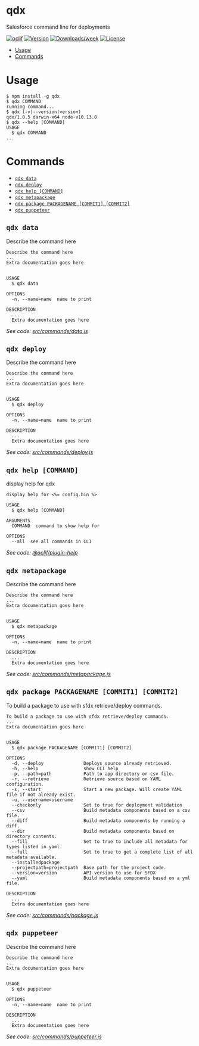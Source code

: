 qdx
===

Salesforce command line for deployments

[![oclif](https://img.shields.io/badge/cli-oclif-brightgreen.svg)](https://oclif.io)
[![Version](https://img.shields.io/npm/v/qdx.svg)](https://npmjs.org/package/qdx)
[![Downloads/week](https://img.shields.io/npm/dw/qdx.svg)](https://npmjs.org/package/qdx)
[![License](https://img.shields.io/npm/l/qdx.svg)](https://github.com/qislam/qdx/blob/master/package.json)

<!-- toc -->
* [Usage](#usage)
* [Commands](#commands)
<!-- tocstop -->
# Usage
<!-- usage -->
```sh-session
$ npm install -g qdx
$ qdx COMMAND
running command...
$ qdx (-v|--version|version)
qdx/1.0.5 darwin-x64 node-v10.13.0
$ qdx --help [COMMAND]
USAGE
  $ qdx COMMAND
...
```
<!-- usagestop -->
# Commands
<!-- commands -->
* [`qdx data`](#qdx-data)
* [`qdx deploy`](#qdx-deploy)
* [`qdx help [COMMAND]`](#qdx-help-command)
* [`qdx metapackage`](#qdx-metapackage)
* [`qdx package PACKAGENAME [COMMIT1] [COMMIT2]`](#qdx-package-packagename-commit1-commit2)
* [`qdx puppeteer`](#qdx-puppeteer)

## `qdx data`

Describe the command here

```
Describe the command here
...
Extra documentation goes here


USAGE
  $ qdx data

OPTIONS
  -n, --name=name  name to print

DESCRIPTION
  ...
  Extra documentation goes here
```

_See code: [src/commands/data.js](https://github.com/qislam/qdx/blob/v1.0.5/src/commands/data.js)_

## `qdx deploy`

Describe the command here

```
Describe the command here
...
Extra documentation goes here


USAGE
  $ qdx deploy

OPTIONS
  -n, --name=name  name to print

DESCRIPTION
  ...
  Extra documentation goes here
```

_See code: [src/commands/deploy.js](https://github.com/qislam/qdx/blob/v1.0.5/src/commands/deploy.js)_

## `qdx help [COMMAND]`

display help for qdx

```
display help for <%= config.bin %>

USAGE
  $ qdx help [COMMAND]

ARGUMENTS
  COMMAND  command to show help for

OPTIONS
  --all  see all commands in CLI
```

_See code: [@oclif/plugin-help](https://github.com/oclif/plugin-help/blob/v2.2.3/src/commands/help.ts)_

## `qdx metapackage`

Describe the command here

```
Describe the command here
...
Extra documentation goes here


USAGE
  $ qdx metapackage

OPTIONS
  -n, --name=name  name to print

DESCRIPTION
  ...
  Extra documentation goes here
```

_See code: [src/commands/metapackage.js](https://github.com/qislam/qdx/blob/v1.0.5/src/commands/metapackage.js)_

## `qdx package PACKAGENAME [COMMIT1] [COMMIT2]`

To build a package to use with sfdx retrieve/deploy commands.

```
To build a package to use with sfdx retrieve/deploy commands.
...
Extra documentation goes here


USAGE
  $ qdx package PACKAGENAME [COMMIT1] [COMMIT2]

OPTIONS
  -d, --deploy               Deploys source already retrieved.
  -h, --help                 show CLI help
  -p, --path=path            Path to app directory or csv file.
  -r, --retrieve             Retrieve source based on YAML configuration.
  -s, --start                Start a new package. Will create YAML file if not already exist.
  -u, --username=username
  --checkonly                Set to true for deployment validation
  --csv                      Build metadata components based on a csv file.
  --diff                     Build metadata components by running a diff.
  --dir                      Build metadata components based on directory contents.
  --fill                     Set to true to include all metadata for types listed in yaml.
  --full                     Set to true to get a complete list of all metadata available.
  --installedpackage
  --projectpath=projectpath  Base path for the project code.
  --version=version          API version to use for SFDX
  --yaml                     Build metadata components based on a yml file.

DESCRIPTION
  ...
  Extra documentation goes here
```

_See code: [src/commands/package.js](https://github.com/qislam/qdx/blob/v1.0.5/src/commands/package.js)_

## `qdx puppeteer`

Describe the command here

```
Describe the command here
...
Extra documentation goes here


USAGE
  $ qdx puppeteer

OPTIONS
  -n, --name=name  name to print

DESCRIPTION
  ...
  Extra documentation goes here
```

_See code: [src/commands/puppeteer.js](https://github.com/qislam/qdx/blob/v1.0.5/src/commands/puppeteer.js)_
<!-- commandsstop -->

